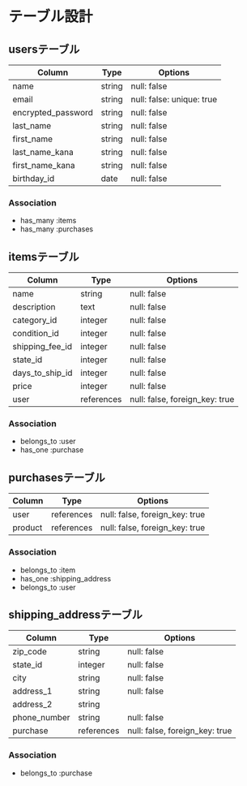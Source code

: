 # テーブル設計

## usersテーブル

| Column                | Type   | Options                    |
| --------------------- | ------ | -------------------------- |
| name                  | string | null: false                |
| email                 | string | null: false: unique: true  |
| encrypted_password    | string | null: false                |
| last_name             | string | null: false                |
| first_name            | string | null: false                |
| last_name_kana        | string | null: false                |
| first_name_kana       | string | null: false                |
| birthday_id           | date   | null: false                |

### Association

- has_many :items
- has_many :purchases





## itemsテーブル

| Column                      | Type       | Options                        |
| --------------------------- | ---------- | ------------------------------ |
| name                        | string     | null: false                    |
| description                 | text       | null: false                    |
| category_id                 | integer    | null: false                    |
| condition_id                | integer    | null: false                    |
| shipping_fee_id             | integer    | null: false                    |
| state_id                    | integer    | null: false                    |
| days_to_ship_id             | integer    | null: false                    |
| price                       | integer    | null: false                    |
| user                        | references | null: false, foreign_key: true |

### Association

- belongs_to :user
- has_one :purchase





## purchasesテーブル

| Column                | Type       | Options                        |
| --------------------- | ---------- | ------------------------------ |
| user                  | references | null: false, foreign_key: true |
| product               | references | null: false, foreign_key: true |

### Association

- belongs_to :item
- has_one :shipping_address
- belongs_to :user




## shipping_addressテーブル

| Column                  | Type       | Options                        |
| ----------------------- | ---------- | ------------------------------ |
| zip_code                | string     | null: false                    |
| state_id                | integer    | null: false                    |
| city                    | string     | null: false                    |
| address_1               | string     | null: false                    |
| address_2               | string     |                                |
| phone_number            | string     | null: false                    |
| purchase                | references | null: false, foreign_key: true |


### Association

- belongs_to :purchase

